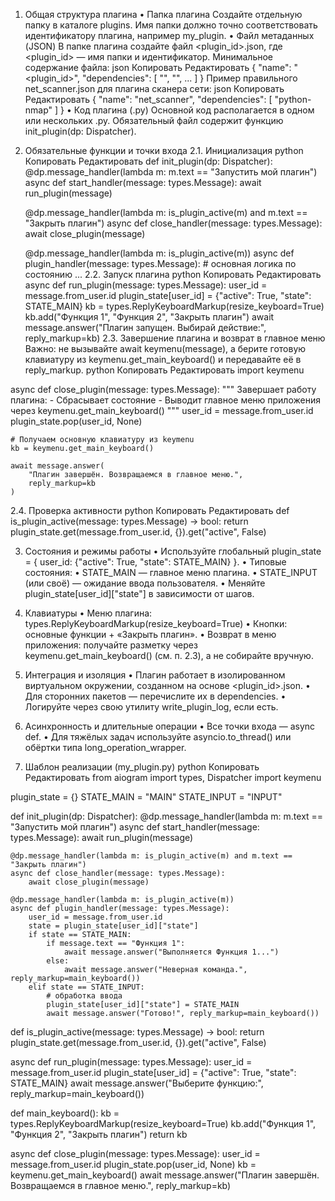 1. Общая структура плагина
• 
Папка плагина
Создайте отдельную папку в каталоге plugins. Имя папки должно точно соответствовать идентификатору плагина, например my_plugin.
• 
Файл метаданных (JSON)
В папке плагина создайте файл <plugin_id>.json, где <plugin_id> — имя папки и идентификатор.
Минимальное содержание файла:
json
Копировать
Редактировать
{
  "name": "<plugin_id>",
  "dependencies": [
    "<package1>",
    "<package2>",
    ...
  ]
}
Пример правильного net_scanner.json для плагина сканера сети:
json
Копировать
Редактировать
{
  "name": "net_scanner",
  "dependencies": [
    "python-nmap"
  ]
}
• 
Код плагина (.py)
Основной код располагается в одном или нескольких .py. Обязательный файл содержит функцию init_plugin(dp: Dispatcher).
 
2. Обязательные функции и точки входа
2.1. Инициализация
python
Копировать
Редактировать
def init_plugin(dp: Dispatcher):
    @dp.message_handler(lambda m: m.text == "Запустить мой плагин")
    async def start_handler(message: types.Message):
        await run_plugin(message)

    @dp.message_handler(lambda m: is_plugin_active(m) and m.text == "Закрыть плагин")
    async def close_handler(message: types.Message):
        await close_plugin(message)

    @dp.message_handler(lambda m: is_plugin_active(m))
    async def plugin_handler(message: types.Message):
        # основная логика по состоянию
        ...
2.2. Запуск плагина
python
Копировать
Редактировать
async def run_plugin(message: types.Message):
    user_id = message.from_user.id
    plugin_state[user_id] = {"active": True, "state": STATE_MAIN}
    kb = types.ReplyKeyboardMarkup(resize_keyboard=True)
    kb.add("Функция 1", "Функция 2", "Закрыть плагин")
    await message.answer("Плагин запущен. Выбирай действие:", reply_markup=kb)
2.3. Завершение плагина и возврат в главное меню
Важно: не вызывайте await keymenu(message), а берите готовую клавиатуру из keymenu.get_main_keyboard() и передавайте её в reply_markup.
python
Копировать
Редактировать
import keymenu

async def close_plugin(message: types.Message):
    """
    Завершает работу плагина:
      - Сбрасывает состояние
      - Выводит главное меню приложения через keymenu.get_main_keyboard()
    """
    user_id = message.from_user.id
    plugin_state.pop(user_id, None)

    # Получаем основную клавиатуру из keymenu
    kb = keymenu.get_main_keyboard()

    await message.answer(
        "Плагин завершён. Возвращаемся в главное меню.",
        reply_markup=kb
    )
 
2.4. Проверка активности
python
Копировать
Редактировать
def is_plugin_active(message: types.Message) -> bool:
    return plugin_state.get(message.from_user.id, {}).get("active", False)
 
3. Состояния и режимы работы
• 
Используйте глобальный plugin_state = { user_id: {"active": True, "state": STATE_MAIN} }.
• 
Типовые состояния:
• 
STATE_MAIN — главное меню плагина.
• 
STATE_INPUT (или своё) — ожидание ввода пользователя.
• 
Меняйте plugin_state[user_id]["state"] в зависимости от шагов.
 
4. Клавиатуры
• 
Меню плагина: types.ReplyKeyboardMarkup(resize_keyboard=True)
• 
Кнопки: основные функции + «Закрыть плагин».
• 
Возврат в меню приложения: получайте разметку через keymenu.get_main_keyboard() (см. п. 2.3), а не собирайте вручную.
 
5. Интеграция и изоляция
• 
Плагин работает в изолированном виртуальном окружении, созданном на основе <plugin_id>.json.
• 
Для сторонних пакетов — перечислите их в dependencies.
• 
Логируйте через свою утилиту write_plugin_log, если есть.
 
6. Асинхронность и длительные операции
• 
Все точки входа — async def.
• 
Для тяжёлых задач используйте asyncio.to_thread() или обёртки типа long_operation_wrapper.
 
7. Шаблон реализации (my_plugin.py)
python
Копировать
Редактировать
from aiogram import types, Dispatcher
import keymenu

plugin_state = {}
STATE_MAIN  = "MAIN"
STATE_INPUT = "INPUT"

def init_plugin(dp: Dispatcher):
    @dp.message_handler(lambda m: m.text == "Запустить мой плагин")
    async def start_handler(message: types.Message):
        await run_plugin(message)

    @dp.message_handler(lambda m: is_plugin_active(m) and m.text == "Закрыть плагин")
    async def close_handler(message: types.Message):
        await close_plugin(message)

    @dp.message_handler(lambda m: is_plugin_active(m))
    async def plugin_handler(message: types.Message):
        user_id = message.from_user.id
        state = plugin_state[user_id]["state"]
        if state == STATE_MAIN:
            if message.text == "Функция 1":
                await message.answer("Выполняется Функция 1...")
            else:
                await message.answer("Неверная команда.", reply_markup=main_keyboard())
        elif state == STATE_INPUT:
            # обработка ввода
            plugin_state[user_id]["state"] = STATE_MAIN
            await message.answer("Готово!", reply_markup=main_keyboard())

def is_plugin_active(message: types.Message) -> bool:
    return plugin_state.get(message.from_user.id, {}).get("active", False)

async def run_plugin(message: types.Message):
    user_id = message.from_user.id
    plugin_state[user_id] = {"active": True, "state": STATE_MAIN}
    await message.answer("Выберите функцию:", reply_markup=main_keyboard())

def main_keyboard():
    kb = types.ReplyKeyboardMarkup(resize_keyboard=True)
    kb.add("Функция 1", "Функция 2", "Закрыть плагин")
    return kb

async def close_plugin(message: types.Message):
    user_id = message.from_user.id
    plugin_state.pop(user_id, None)
    kb = keymenu.get_main_keyboard()
    await message.answer("Плагин завершён. Возвращаемся в главное меню.", reply_markup=kb)
 